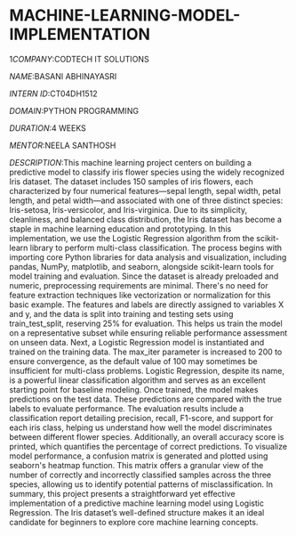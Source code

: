 # MACHINE-LEARNING-MODEL-IMPLEMENTATION

1*COMPANY*:CODTECH IT SOLUTIONS

*NAME*:BASANI ABHINAYASRI

*INTERN ID*:CT04DH1512

*DOMAIN*:PYTHON PROGRAMMING

*DURATION*:4 WEEKS

*MENTOR*:NEELA SANTHOSH

*DESCRIPTION*:This machine learning project centers on building a predictive model to classify iris flower species using the widely recognized Iris dataset. The dataset includes 150 samples of iris flowers, each characterized by four numerical features—sepal length, sepal width, petal length, and petal width—and associated with one of three distinct species: Iris-setosa, Iris-versicolor, and Iris-virginica. Due to its simplicity, cleanliness, and balanced class distribution, the Iris dataset has become a staple in machine learning education and prototyping. In this implementation, we use the Logistic Regression algorithm from the scikit-learn library to perform multi-class classification. The process begins with importing core Python libraries for data analysis and visualization, including pandas, NumPy, matplotlib, and seaborn, alongside scikit-learn tools for model training and evaluation.
Since the dataset is already preloaded and numeric, preprocessing requirements are minimal. There's no need for feature extraction techniques like vectorization or normalization for this basic example. The features and labels are directly assigned to variables X and y, and the data is split into training and testing sets using train_test_split, reserving 25% for evaluation. This helps us train the model on a representative subset while ensuring reliable performance assessment on unseen data.
Next, a Logistic Regression model is instantiated and trained on the training data. The max_iter parameter is increased to 200 to ensure convergence, as the default value of 100 may sometimes be insufficient for multi-class problems. Logistic Regression, despite its name, is a powerful linear classification algorithm and serves as an excellent starting point for baseline modeling. Once trained, the model makes predictions on the test data. These predictions are compared with the true labels to evaluate performance.
The evaluation results include a classification report detailing precision, recall, F1-score, and support for each iris class, helping us understand how well the model discriminates between different flower species. Additionally, an overall accuracy score is printed, which quantifies the percentage of correct predictions. To visualize model performance, a confusion matrix is generated and plotted using seaborn's heatmap function. This matrix offers a granular view of the number of correctly and incorrectly classified samples across the three species, allowing us to identify potential patterns of misclassification.
In summary, this project presents a straightforward yet effective implementation of a predictive machine learning model using Logistic Regression. The Iris dataset’s well-defined structure makes it an ideal candidate for beginners to explore core machine learning concepts. 


